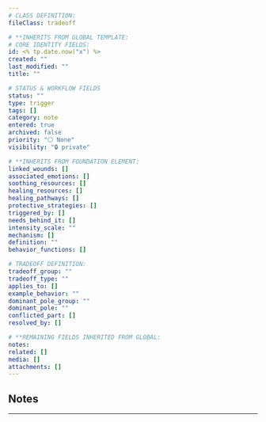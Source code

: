 ```yaml
---
# CLASS DEFINITION:
fileClass: tradeoff

# **INHERITS FROM GLOBAL TEMPLATE:
# CORE IDENTITY FIELDS:
id: <% tp.date.now("x") %>
created: ""
last_modified: ""
title: ""

# STATUS & WORKFLOW FIELDS
status: ""
type: trigger
tags: []
category: note
entered: true
archived: false
priority: "⚪ None"
visibility: "🔒 private"

# **INHERITS FROM FOUNDATION ELEMENT:
linked_wounds: []
associated_emotions: []
soothing_resources: []
healing_resources: []
healing_pathways: []
protective_strategies: []
triggered_by: []
needs_behind_it: []
intensity_scale: ""
mechanism: []
definition: ""
behavior_functions: []

# TRADEOFF DEFINITION:
tradeoff_group: ""
tradeoff_type: ""
applies_to: []
example_behavior: ""
dominant_pole_group: ""
dominant_pole: ""
conflicted_part: []
resolved_by: []

# **REMAINING FIELDS INHERITED FROM GLOBAL:
notes: 
related: []
media: []
attachments: []
---
```


## Notes
---


